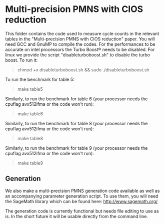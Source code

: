 # Multi-precision PMNS with CIOS reduction

This folder contains the code used to measure cycle counts in the relevant tables in the "Multi-precision PMNS with CIOS reduction" paper. You will need GCC and GnuMP to compile the codes. For the performances to be accurate on intel processors the Turbo Boost® needs to be disabled. For linux we provide the script "disableturboboost.sh" to disable the turbo boost. To run it:
> chmod +x disableturboboost.sh && sudo ./disableturboboost.sh

To run the benchmark for table 5:
> make table5

Similarly, to run the benchmark for table 6 (your processor needs the cpuflag avx512ifma or the code won't run):
> make table6

Similarly, to run the benchmark for table 8 (your processor needs the cpuflag avx512ifma or the code won't run):
> make table8

Similarly, to run the benchmark for table 9 (your processor needs the cpuflag avx512ifma or the code won't run):
> make table9

## Generation
We also make a multi-precision PMNS generation code available as well as an accompanying parameter generation script. To use them, you will need the SageMath library which can be found here: http://www.sagemath.org/

The generation code is currently functional but needs file editing to use as is. In the short future it will be usable directly from the command line.
